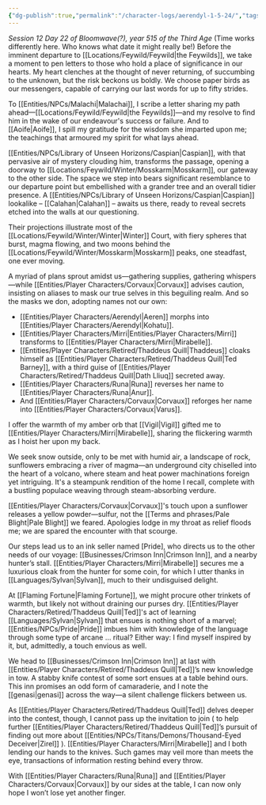```yaml
---
{"dg-publish":true,"permalink":"/character-logs/aerendyl-1-5-24/","tags":["Plot","Campaign"]}
---
```




*Session 12 Day 22 of Bloomwave(?), year 515 of the Third Age*
(Time works differently here. Who knows what date it might really be!)
Before the imminent departure to [[Locations/Feywild/Feywild\|the Feywilds]], we take a moment to pen letters to those who hold a place of significance in our hearts. My heart clenches at the thought of never returning, of succumbing to the unknown, but the risk beckons us boldly. We choose paper birds as our messengers, capable of carrying our last words for up to fifty strides.

To [[Entities/NPCs/Malachi\|Malachai]], I scribe a letter sharing my path ahead—[[Locations/Feywild/Feywild\|the Feywilds]]—and my resolve to find him in the wake of our endeavour's success or failure. And to [[Aoife\|Aoife]], I spill my gratitude for the wisdom she imparted upon me; the teachings that armoured my spirit for what lays ahead.

[[Entities/NPCs/Library of Unseen Horizons/Caspian\|Caspian]], with that pervasive air of mystery clouding him, transforms the passage, opening a doorway to [[Locations/Feywild/Winter/Mosskarm\|Mosskarm]], our gateway to the other side. The space we step into bears significant resemblance to our departure point but embellished with a grander tree and an overall tidier presence. A [[Entities/NPCs/Library of Unseen Horizons/Caspian\|Caspian]] lookalike – [[Calahan\|Calahan]] – awaits us there, ready to reveal secrets etched into the walls at our questioning.

Their projections illustrate most of the [[Locations/Feywild/Winter/Winter\|Winter]] Court, with fiery spheres that burst, magma flowing, and  two moons behind the [[Locations/Feywild/Winter/Mosskarm\|Mosskarm]] peaks, one steadfast, one ever moving.

A myriad of plans sprout amidst us—gathering supplies, gathering whispers—while [[Entities/Player Characters/Corvaux\|Corvaux]] advises caution, insisting on aliases to mask our true selves in this beguiling realm. And so the masks we don, adopting names not our own:

- [[Entities/Player Characters/Aerendyl\|Aeren]] morphs into [[Entities/Player Characters/Aerendyl\|Kohatu]].
- [[Entities/Player Characters/Mirri\|Entities/Player Characters/Mirri]] transforms to [[Entities/Player Characters/Mirri\|Mirabelle]].
- [[Entities/Player Characters/Retired/Thaddeus Quill\|Thaddeus]] cloaks himself as [[Entities/Player Characters/Retired/Thaddeus Quill\|Ted Barney]], with a third guise of [[Entities/Player Characters/Retired/Thaddeus Quill\|Dath Lliuq]] secreted away.
- [[Entities/Player Characters/Runa\|Runa]] reverses her name to [[Entities/Player Characters/Runa\|Anur]].
- And [[Entities/Player Characters/Corvaux\|Corvaux]] reforges her name into [[Entities/Player Characters/Corvaux\|Varus]].

I offer the warmth of my amber orb that [[Vigil\|Vigil]] gifted me to [[Entities/Player Characters/Mirri\|Mirabelle]], sharing the flickering warmth as I hoist her upon my back.

We seek snow outside, only to be met with humid air, a landscape of rock, sunflowers embracing a river of magma—an underground city chiselled into the heart of a volcano, where steam and heat power machinations foreign yet intriguing. It's a steampunk rendition of the home I recall, complete with a bustling populace weaving through steam-absorbing verdure.

[[Entities/Player Characters/Corvaux\|Corvaux]]'s touch upon a sunflower releases a yellow powder—sulfur, not the [[Terms and phrases/Pale Blight\|Pale Blight]] we feared. Apologies lodge in my throat as relief floods me; we are spared the encounter with that scourge.

Our steps lead us to an ink seller named [Pride], who directs us to the other needs of our voyage: [[Businesses/Crimson Inn\|Crimson Inn]], and a nearby hunter’s stall. [[Entities/Player Characters/Mirri\|Mirabelle]] secures me a luxurious cloak from the hunter for some coin, for which I utter thanks in [[Languages/Sylvan\|Sylvan]], much to their undisguised delight.

At [[Flaming Fortune\|Flaming Fortune]], we might procure other trinkets of warmth, but likely not without draining our purses dry. [[Entities/Player Characters/Retired/Thaddeus Quill\|Ted]]'s act of learning [[Languages/Sylvan\|Sylvan]] that ensues is nothing short of a marvel; [[Entities/NPCs/Pride\|Pride]] imbues him with knowledge of the language through some type of arcane … ritual? Either way: I find myself inspired by it, but, admittedly, a touch envious as well.

We head to [[Businesses/Crimson Inn\|Crimson Inn]] at last with [[Entities/Player Characters/Retired/Thaddeus Quill\|Ted]]’s new knowledge in tow. A stabby knife contest of some sort ensues at a table behind ours. This inn promises an odd form of camaraderie, and I note the [[genasi\|genasi]] across the way—a silent challenge flickers between us.

As [[Entities/Player Characters/Retired/Thaddeus Quill\|Ted]] delves deeper into the contest, though, I cannot pass up the invitation to join ( to help further [[Entities/Player Characters/Retired/Thaddeus Quill\|Ted]]’s pursuit of finding out more about [[Entities/NPCs/Titans/Demons/Thousand-Eyed Deceiver\|Zirel]] ). [[Entities/Player Characters/Mirri\|Mirabelle]] and I both lending our hands to the knives. Such games may veil more than meets the eye, transactions of information resting behind every throw.

With [[Entities/Player Characters/Runa\|Runa]] and [[Entities/Player Characters/Corvaux\|Corvaux]] by our sides at the table, I can now only hope I won’t lose yet another finger.
